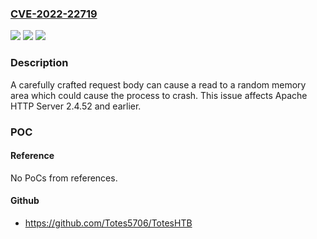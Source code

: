 ### [CVE-2022-22719](https://cve.mitre.org/cgi-bin/cvename.cgi?name=CVE-2022-22719)
![](https://img.shields.io/static/v1?label=Product&message=Apache%20HTTP%20Server&color=blue)
![](https://img.shields.io/static/v1?label=Version&message=Apache%20HTTP%20Server%202.4%3C%3D%202.4.52%20&color=brighgreen)
![](https://img.shields.io/static/v1?label=Vulnerability&message=CWE-665%20Improper%20Initialization&color=brighgreen)

### Description

A carefully crafted request body can cause a read to a random memory area which could cause the process to crash. This issue affects Apache HTTP Server 2.4.52 and earlier.

### POC

#### Reference
No PoCs from references.

#### Github
- https://github.com/Totes5706/TotesHTB

